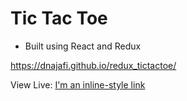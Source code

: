 # Tic Tac Toe

* Built using React and Redux

https://dnajafi.github.io/redux_tictactoe/

View Live: [I'm an inline-style link](https://dnajafi.github.io/redux_tictactoe/)
